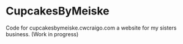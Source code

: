 CupcakesByMeiske
================

Code for cupcakesbymeiske.cwcraigo.com a website for my sisters business. (Work in progress)
